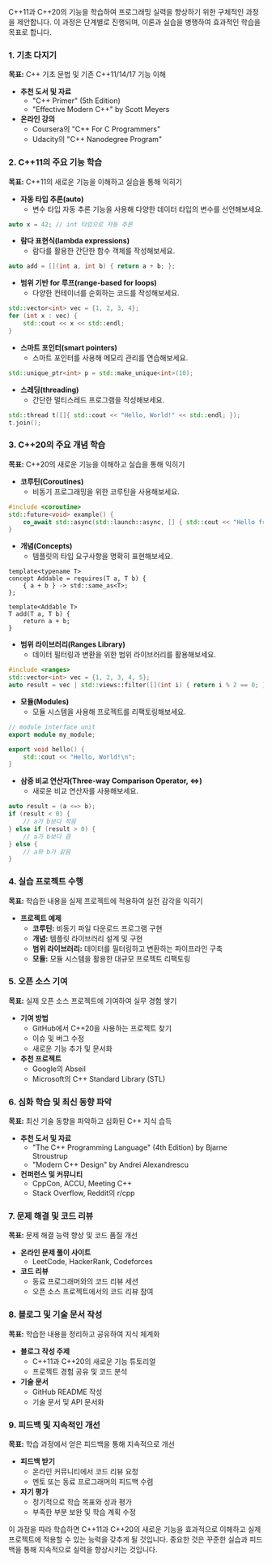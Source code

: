 C++11과 C++20의 기능을 학습하여 프로그래밍 실력을 향상하기 위한 구체적인 과정을 제안합니다. 이 과정은 단계별로 진행되며, 이론과 실습을 병행하여 효과적인 학습을 목표로 합니다.

### 1. 기초 다지기
**목표:** C++ 기초 문법 및 기존 C++11/14/17 기능 이해

- **추천 도서 및 자료**
  - "C++ Primer" (5th Edition)
  - "Effective Modern C++" by Scott Meyers
- **온라인 강의**
  - Coursera의 "C++ For C Programmers"
  - Udacity의 "C++ Nanodegree Program"

### 2. C++11의 주요 기능 학습
**목표:** C++11의 새로운 기능을 이해하고 실습을 통해 익히기

- **자동 타입 추론(auto)**
  - 변수 타입 자동 추론 기능을 사용해 다양한 데이터 타입의 변수를 선언해보세요.
```cpp
auto x = 42; // int 타입으로 자동 추론
```

- **람다 표현식(lambda expressions)**
  - 람다를 활용한 간단한 함수 객체를 작성해보세요.
```cpp
auto add = [](int a, int b) { return a + b; };
```

- **범위 기반 for 루프(range-based for loops)**
  - 다양한 컨테이너를 순회하는 코드를 작성해보세요.
```cpp
std::vector<int> vec = {1, 2, 3, 4};
for (int x : vec) {
    std::cout << x << std::endl;
}
```

- **스마트 포인터(smart pointers)**
  - 스마트 포인터를 사용해 메모리 관리를 연습해보세요.
```cpp
std::unique_ptr<int> p = std::make_unique<int>(10);
```

- **스레딩(threading)**
  - 간단한 멀티스레드 프로그램을 작성해보세요.
```cpp
std::thread t([]{ std::cout << "Hello, World!" << std::endl; });
t.join();
```

### 3. C++20의 주요 개념 학습
**목표:** C++20의 새로운 기능을 이해하고 실습을 통해 익히기

- **코루틴(Coroutines)**
  - 비동기 프로그래밍을 위한 코루틴을 사용해보세요.
```cpp
#include <coroutine>
std::future<void> example() {
    co_await std::async(std::launch::async, [] { std::cout << "Hello from coroutine\n"; });
}
```

- **개념(Concepts)**
  - 템플릿의 타입 요구사항을 명확히 표현해보세요.
```
template<typename T>
concept Addable = requires(T a, T b) {
    { a + b } -> std::same_as<T>;
};

template<Addable T>
T add(T a, T b) {
    return a + b;
}
```

- **범위 라이브러리(Ranges Library)**
  - 데이터 필터링과 변환을 위한 범위 라이브러리를 활용해보세요.
```cpp
#include <ranges>
std::vector<int> vec = {1, 2, 3, 4, 5};
auto result = vec | std::views::filter([](int i) { return i % 2 == 0; });
```

- **모듈(Modules)**
  - 모듈 시스템을 사용해 프로젝트를 리팩토링해보세요.
```cpp
// module interface unit
export module my_module;

export void hello() {
    std::cout << "Hello, World!\n";
}
```

- **삼중 비교 연산자(Three-way Comparison Operator, <=>)**
  - 새로운 비교 연산자를 사용해보세요.
```cpp
auto result = (a <=> b);
if (result < 0) {
    // a가 b보다 작음
} else if (result > 0) {
    // a가 b보다 큼
} else {
    // a와 b가 같음
}
```

### 4. 실습 프로젝트 수행
**목표:** 학습한 내용을 실제 프로젝트에 적용하여 실전 감각을 익히기

- **프로젝트 예제**
  - **코루틴:** 비동기 파일 다운로드 프로그램 구현
  - **개념:** 템플릿 라이브러리 설계 및 구현
  - **범위 라이브러리:** 데이터를 필터링하고 변환하는 파이프라인 구축
  - **모듈:** 모듈 시스템을 활용한 대규모 프로젝트 리팩토링

### 5. 오픈 소스 기여
**목표:** 실제 오픈 소스 프로젝트에 기여하여 실무 경험 쌓기

- **기여 방법**
  - GitHub에서 C++20을 사용하는 프로젝트 찾기
  - 이슈 및 버그 수정
  - 새로운 기능 추가 및 문서화
- **추천 프로젝트**
  - Google의 Abseil
  - Microsoft의 C++ Standard Library (STL)

### 6. 심화 학습 및 최신 동향 파악
**목표:** 최신 기술 동향을 파악하고 심화된 C++ 지식 습득

- **추천 도서 및 자료**
  - "The C++ Programming Language" (4th Edition) by Bjarne Stroustrup
  - "Modern C++ Design" by Andrei Alexandrescu
- **컨퍼런스 및 커뮤니티**
  - CppCon, ACCU, Meeting C++
  - Stack Overflow, Reddit의 r/cpp

### 7. 문제 해결 및 코드 리뷰
**목표:** 문제 해결 능력 향상 및 코드 품질 개선

- **온라인 문제 풀이 사이트**
  - LeetCode, HackerRank, Codeforces
- **코드 리뷰**
  - 동료 프로그래머와의 코드 리뷰 세션
  - 오픈 소스 프로젝트에서의 코드 리뷰 참여

### 8. 블로그 및 기술 문서 작성
**목표:** 학습한 내용을 정리하고 공유하여 지식 체계화

- **블로그 작성 주제**
  - C++11과 C++20의 새로운 기능 튜토리얼
  - 프로젝트 경험 공유 및 코드 분석
- **기술 문서**
  - GitHub README 작성
  - 기술 문서 및 API 문서화

### 9. 피드백 및 지속적인 개선
**목표:** 학습 과정에서 얻은 피드백을 통해 지속적으로 개선

- **피드백 받기**
  - 온라인 커뮤니티에서 코드 리뷰 요청
  - 멘토 또는 동료 프로그래머의 피드백 수렴
- **자기 평가**
  - 정기적으로 학습 목표와 성과 평가
  - 부족한 부분 보완 및 학습 계획 수정

이 과정을 따라 학습하면 C++11과 C++20의 새로운 기능을 효과적으로 이해하고 실제 프로젝트에 적용할 수 있는 능력을 갖추게 될 것입니다. 중요한 것은 꾸준한 실습과 피드백을 통해 지속적으로 실력을 향상시키는 것입니다.
